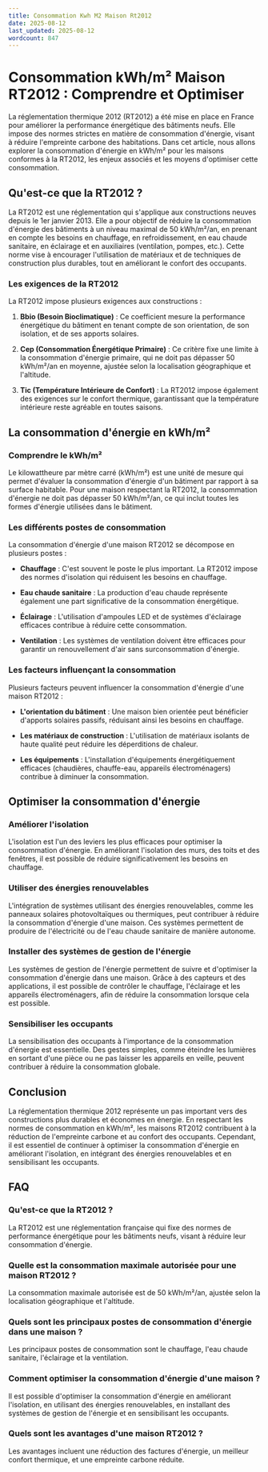 ```yaml
---
title: Consommation Kwh M2 Maison Rt2012
date: 2025-08-12
last_updated: 2025-08-12
wordcount: 847
---
```


# Consommation kWh/m² Maison RT2012 : Comprendre et Optimiser

La réglementation thermique 2012 (RT2012) a été mise en place en France pour améliorer la performance énergétique des bâtiments neufs. Elle impose des normes strictes en matière de consommation d'énergie, visant à réduire l'empreinte carbone des habitations. Dans cet article, nous allons explorer la consommation d'énergie en kWh/m² pour les maisons conformes à la RT2012, les enjeux associés et les moyens d'optimiser cette consommation.

## Qu'est-ce que la RT2012 ?

La RT2012 est une réglementation qui s'applique aux constructions neuves depuis le 1er janvier 2013. Elle a pour objectif de réduire la consommation d'énergie des bâtiments à un niveau maximal de 50 kWh/m²/an, en prenant en compte les besoins en chauffage, en refroidissement, en eau chaude sanitaire, en éclairage et en auxiliaires (ventilation, pompes, etc.). Cette norme vise à encourager l'utilisation de matériaux et de techniques de construction plus durables, tout en améliorant le confort des occupants.

### Les exigences de la RT2012

La RT2012 impose plusieurs exigences aux constructions :

1. **Bbio (Besoin Bioclimatique)** : Ce coefficient mesure la performance énergétique du bâtiment en tenant compte de son orientation, de son isolation, et de ses apports solaires.
   
2. **Cep (Consommation Énergétique Primaire)** : Ce critère fixe une limite à la consommation d'énergie primaire, qui ne doit pas dépasser 50 kWh/m²/an en moyenne, ajustée selon la localisation géographique et l'altitude.

3. **Tic (Température Intérieure de Confort)** : La RT2012 impose également des exigences sur le confort thermique, garantissant que la température intérieure reste agréable en toutes saisons.

## La consommation d'énergie en kWh/m²

### Comprendre le kWh/m²

Le kilowattheure par mètre carré (kWh/m²) est une unité de mesure qui permet d'évaluer la consommation d'énergie d'un bâtiment par rapport à sa surface habitable. Pour une maison respectant la RT2012, la consommation d'énergie ne doit pas dépasser 50 kWh/m²/an, ce qui inclut toutes les formes d'énergie utilisées dans le bâtiment.

### Les différents postes de consommation

La consommation d'énergie d'une maison RT2012 se décompose en plusieurs postes :

- **Chauffage** : C'est souvent le poste le plus important. La RT2012 impose des normes d'isolation qui réduisent les besoins en chauffage.
  
- **Eau chaude sanitaire** : La production d'eau chaude représente également une part significative de la consommation énergétique.

- **Éclairage** : L'utilisation d'ampoules LED et de systèmes d'éclairage efficaces contribue à réduire cette consommation.

- **Ventilation** : Les systèmes de ventilation doivent être efficaces pour garantir un renouvellement d'air sans surconsommation d'énergie.

### Les facteurs influençant la consommation

Plusieurs facteurs peuvent influencer la consommation d'énergie d'une maison RT2012 :

- **L'orientation du bâtiment** : Une maison bien orientée peut bénéficier d'apports solaires passifs, réduisant ainsi les besoins en chauffage.

- **Les matériaux de construction** : L'utilisation de matériaux isolants de haute qualité peut réduire les déperditions de chaleur.

- **Les équipements** : L'installation d'équipements énergétiquement efficaces (chaudières, chauffe-eau, appareils électroménagers) contribue à diminuer la consommation.

## Optimiser la consommation d'énergie

### Améliorer l'isolation

L'isolation est l'un des leviers les plus efficaces pour optimiser la consommation d'énergie. En améliorant l'isolation des murs, des toits et des fenêtres, il est possible de réduire significativement les besoins en chauffage.

### Utiliser des énergies renouvelables

L'intégration de systèmes utilisant des énergies renouvelables, comme les panneaux solaires photovoltaïques ou thermiques, peut contribuer à réduire la consommation d'énergie d'une maison. Ces systèmes permettent de produire de l'électricité ou de l'eau chaude sanitaire de manière autonome.

### Installer des systèmes de gestion de l'énergie

Les systèmes de gestion de l'énergie permettent de suivre et d'optimiser la consommation d'énergie dans une maison. Grâce à des capteurs et des applications, il est possible de contrôler le chauffage, l'éclairage et les appareils électroménagers, afin de réduire la consommation lorsque cela est possible.

### Sensibiliser les occupants

La sensibilisation des occupants à l'importance de la consommation d'énergie est essentielle. Des gestes simples, comme éteindre les lumières en sortant d'une pièce ou ne pas laisser les appareils en veille, peuvent contribuer à réduire la consommation globale.

## Conclusion

La réglementation thermique 2012 représente un pas important vers des constructions plus durables et économes en énergie. En respectant les normes de consommation en kWh/m², les maisons RT2012 contribuent à la réduction de l'empreinte carbone et au confort des occupants. Cependant, il est essentiel de continuer à optimiser la consommation d'énergie en améliorant l'isolation, en intégrant des énergies renouvelables et en sensibilisant les occupants. 

## FAQ

### Qu'est-ce que la RT2012 ?

La RT2012 est une réglementation française qui fixe des normes de performance énergétique pour les bâtiments neufs, visant à réduire leur consommation d'énergie.

### Quelle est la consommation maximale autorisée pour une maison RT2012 ?

La consommation maximale autorisée est de 50 kWh/m²/an, ajustée selon la localisation géographique et l'altitude.

### Quels sont les principaux postes de consommation d'énergie dans une maison ?

Les principaux postes de consommation sont le chauffage, l'eau chaude sanitaire, l'éclairage et la ventilation.

### Comment optimiser la consommation d'énergie d'une maison ?

Il est possible d'optimiser la consommation d'énergie en améliorant l'isolation, en utilisant des énergies renouvelables, en installant des systèmes de gestion de l'énergie et en sensibilisant les occupants.

### Quels sont les avantages d'une maison RT2012 ?

Les avantages incluent une réduction des factures d'énergie, un meilleur confort thermique, et une empreinte carbone réduite.